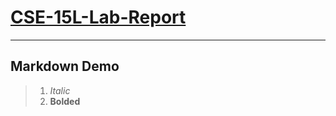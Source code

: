 # [CSE-15L-Lab-Report](https://github.com/Awakenight/cse15l-lab-reports)
--- 
## Markdown Demo
> 1. *Italic*
> 2. **Bolded**

